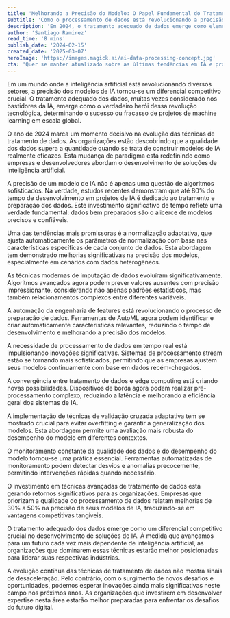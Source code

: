 ```yaml
---
title: 'Melhorando a Precisão do Modelo: O Papel Fundamental do Tratamento de Dados na Era da IA'
subtitle: 'Como o processamento de dados está revolucionando a precisão dos modelos de IA'
description: 'Em 2024, o tratamento adequado de dados emerge como elemento crucial para a precisão dos modelos de IA. Com até 80% do tempo de desenvolvimento dedicado à preparação de dados, novas técnicas como normalização adaptativa e processamento em tempo real estão revolucionando a forma como as empresas abordam projetos de machine learning.'
author: 'Santiago Ramirez'
read_time: '8 mins'
publish_date: '2024-02-15'
created_date: '2025-03-07'
heroImage: 'https://images.magick.ai/ai-data-processing-concept.jpg'
cta: 'Quer se manter atualizado sobre as últimas tendências em IA e processamento de dados? Siga-nos no LinkedIn para insights exclusivos e análises aprofundadas sobre o futuro da tecnologia.'
---
```


Em um mundo onde a inteligência artificial está revolucionando diversos setores, a precisão dos modelos de IA tornou-se um diferencial competitivo crucial. O tratamento adequado dos dados, muitas vezes considerado nos bastidores da IA, emerge como o verdadeiro herói dessa revolução tecnológica, determinando o sucesso ou fracasso de projetos de machine learning em escala global.

O ano de 2024 marca um momento decisivo na evolução das técnicas de tratamento de dados. As organizações estão descobrindo que a qualidade dos dados supera a quantidade quando se trata de construir modelos de IA realmente eficazes. Esta mudança de paradigma está redefinindo como empresas e desenvolvedores abordam o desenvolvimento de soluções de inteligência artificial.

A precisão de um modelo de IA não é apenas uma questão de algoritmos sofisticados. Na verdade, estudos recentes demonstram que até 80% do tempo de desenvolvimento em projetos de IA é dedicado ao tratamento e preparação dos dados. Este investimento significativo de tempo reflete uma verdade fundamental: dados bem preparados são o alicerce de modelos precisos e confiáveis.

Uma das tendências mais promissoras é a normalização adaptativa, que ajusta automaticamente os parâmetros de normalização com base nas características específicas de cada conjunto de dados. Esta abordagem tem demonstrado melhorias significativas na precisão dos modelos, especialmente em cenários com dados heterogêneos.

As técnicas modernas de imputação de dados evoluíram significativamente. Algoritmos avançados agora podem prever valores ausentes com precisão impressionante, considerando não apenas padrões estatísticos, mas também relacionamentos complexos entre diferentes variáveis.

A automação da engenharia de features está revolucionando o processo de preparação de dados. Ferramentas de AutoML agora podem identificar e criar automaticamente características relevantes, reduzindo o tempo de desenvolvimento e melhorando a precisão dos modelos.

A necessidade de processamento de dados em tempo real está impulsionando inovações significativas. Sistemas de processamento stream estão se tornando mais sofisticados, permitindo que as empresas ajustem seus modelos continuamente com base em dados recém-chegados.

A convergência entre tratamento de dados e edge computing está criando novas possibilidades. Dispositivos de borda agora podem realizar pré-processamento complexo, reduzindo a latência e melhorando a eficiência geral dos sistemas de IA.

A implementação de técnicas de validação cruzada adaptativa tem se mostrado crucial para evitar overfitting e garantir a generalização dos modelos. Esta abordagem permite uma avaliação mais robusta do desempenho do modelo em diferentes contextos.

O monitoramento constante da qualidade dos dados e do desempenho do modelo tornou-se uma prática essencial. Ferramentas automatizadas de monitoramento podem detectar desvios e anomalias precocemente, permitindo intervenções rápidas quando necessário.

O investimento em técnicas avançadas de tratamento de dados está gerando retornos significativos para as organizações. Empresas que priorizam a qualidade do processamento de dados relatam melhorias de 30% a 50% na precisão de seus modelos de IA, traduzindo-se em vantagens competitivas tangíveis.

O tratamento adequado dos dados emerge como um diferencial competitivo crucial no desenvolvimento de soluções de IA. À medida que avançamos para um futuro cada vez mais dependente de inteligência artificial, as organizações que dominarem essas técnicas estarão melhor posicionadas para liderar suas respectivas indústrias.

A evolução contínua das técnicas de tratamento de dados não mostra sinais de desaceleração. Pelo contrário, com o surgimento de novos desafios e oportunidades, podemos esperar inovações ainda mais significativas neste campo nos próximos anos. As organizações que investirem em desenvolver expertise nesta área estarão melhor preparadas para enfrentar os desafios do futuro digital.